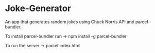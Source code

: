 # Joke-Generator
An app that generates random jokes using Chuck Norris API and parcel-bundler.

To install parcel-bundler run ->  npm install -g parcel-bundler

To run the server -> parcel index.html
